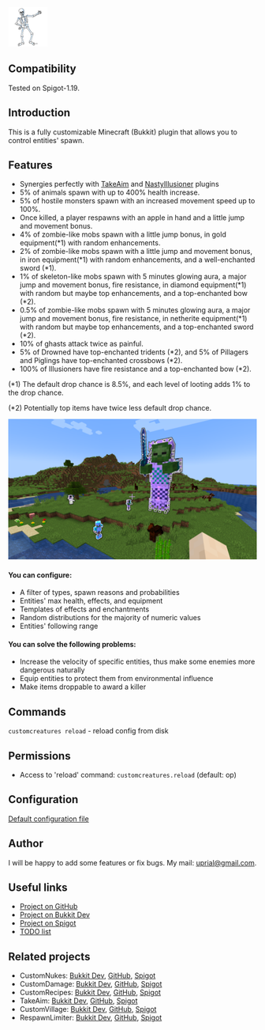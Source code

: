 ![CustomCreatures Logo](images/customcreatures-logo.png)

## Compatibility

Tested on Spigot-1.19.

## Introduction

This is a fully customizable Minecraft (Bukkit) plugin that allows you to control entities' spawn.

## Features

* Synergies perfectly with [TakeAim](https://github.com/uprial/takeaim) and [NastyIllusioner](https://github.com/uprial/nastyillusioner) plugins
* 5% of animals spawn with up to 400% health increase.
* 5% of hostile monsters spawn with an increased movement speed up to 100%.
* Once killed, a player respawns with an apple in hand and a little jump and movement bonus.
* 4% of zombie-like mobs spawn with a little jump bonus, in gold equipment(*1) with random enhancements.
* 2% of zombie-like mobs spawn with a little jump and movement bonus, in iron equipment(*1) with random enhancements, and a well-enchanted sword (*1).
* 1% of skeleton-like mobs spawn with 5 minutes glowing aura, a major jump and movement bonus, fire resistance, in diamond equipment(*1) with random but maybe top enhancements, and a top-enchanted bow (*2).
* 0.5% of zombie-like mobs spawn with 5 minutes glowing aura, a major jump and movement bonus, fire resistance, in netherite equipment(*1) with random but maybe top enhancements, and a top-enchanted sword (*2).
* 10% of ghasts attack twice as painful.
* 5% of Drowned have top-enchanted tridents (*2), and 5% of Pillagers and Piglings have top-enchanted crossbows (*2).
* 100% of Illusioners have fire resistance and a top-enchanted bow (*2).

(*1) The default drop chance is 8.5%, and each level of looting adds 1% to the drop chance.

(*2) Potentially top items have twice less default drop chance.

![CustomCreatures Promo](images/customcreatures-promo.png)

#### You can configure:
* A filter of types, spawn reasons and probabilities
* Entities' max health, effects, and equipment
* Templates of effects and enchantments
* Random distributions for the majority of numeric values
* Entities' following range

#### You can solve the following problems:
* Increase the velocity of specific entities, thus make some enemies more dangerous naturally
* Equip entities to protect them from environmental influence
* Make items droppable to award a killer

## Commands

`customcreatures reload` - reload config from disk

## Permissions

* Access to 'reload' command:
`customcreatures.reload` (default: op)

## Configuration
[Default configuration file](src/main/resources/config.yml)

## Author
I will be happy to add some features or fix bugs. My mail: uprial@gmail.com.

## Useful links
* [Project on GitHub](https://github.com/uprial/customcreatures/)
* [Project on Bukkit Dev](http://dev.bukkit.org/bukkit-plugins/customcreatures/)
* [Project on Spigot](https://www.spigotmc.org/resources/customcreatures.68711/)
* [TODO list](TODO.md)

## Related projects
* CustomNukes: [Bukkit Dev](http://dev.bukkit.org/bukkit-plugins/customnukes/), [GitHub](https://github.com/uprial/customnukes), [Spigot](https://www.spigotmc.org/resources/customnukes.68710/)
* CustomDamage: [Bukkit Dev](http://dev.bukkit.org/bukkit-plugins/customdamage/), [GitHub](https://github.com/uprial/customdamage), [Spigot](https://www.spigotmc.org/resources/customdamage.68712/)
* CustomRecipes: [Bukkit Dev](https://dev.bukkit.org/projects/custom-recipes), [GitHub](https://github.com/uprial/customrecipes/), [Spigot](https://www.spigotmc.org/resources/customrecipes.89435/)
* TakeAim: [Bukkit Dev](https://dev.bukkit.org/projects/takeaim), [GitHub](https://github.com/uprial/takeaim), [Spigot](https://www.spigotmc.org/resources/takeaim.68713/)
* CustomVillage: [Bukkit Dev](http://dev.bukkit.org/bukkit-plugins/customvillage/), [GitHub](https://github.com/uprial/customvillage/), [Spigot](https://www.spigotmc.org/resources/customvillage.69170/)
* RespawnLimiter: [Bukkit Dev](https://www.curseforge.com/minecraft/bukkit-plugins/respawn-limiter), [GitHub](https://github.com/uprial/respawnlimiter/), [Spigot](https://www.spigotmc.org/resources/respawnlimiter.106469/)
